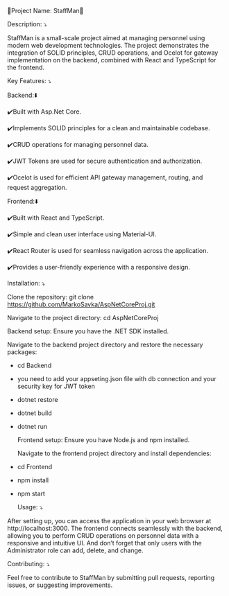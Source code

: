   📍Project Name: StaffMan📍
  
  Description: ⤵️
  
StaffMan is a small-scale project aimed at managing personnel using modern web development technologies. The project demonstrates the integration of SOLID principles, CRUD operations, and Ocelot for gateway implementation on the backend, combined with React and TypeScript for the frontend.

  Key Features: ⤵️
  
  Backend:⬇️
  
✔️Built with Asp.Net Core.

✔️Implements SOLID principles for a clean and maintainable codebase.

✔️CRUD operations for managing personnel data.

✔️JWT Tokens are used for secure authentication and authorization.

✔️Ocelot is used for efficient API gateway management, routing, and request aggregation.

  Frontend:⬇️
  
✔️Built with React and TypeScript.

✔️Simple and clean user interface using Material-UI.

✔️React Router is used for seamless navigation across the application.

✔️Provides a user-friendly experience with a responsive design.


  Installation: ⤵️
  
  Clone the repository:
git clone https://github.com/MarkoSavka/AspNetCoreProj.git

  Navigate to the project directory:
cd AspNetCoreProj

  Backend setup:
Ensure you have the .NET SDK installed.

  Navigate to the backend project directory and restore the necessary packages:
- cd Backend
- you need to add your appseting.json file with db connection and your security key for JWT token
- dotnet restore
- dotnet build
- dotnet run

  Frontend setup:
Ensure you have Node.js and npm installed.

  Navigate to the frontend project directory and install dependencies:
- cd Frontend
- npm install
- npm start

  Usage: ⤵️
  
After setting up, you can access the application in your web browser at http://localhost:3000. The frontend connects seamlessly with the backend, allowing you to perform CRUD operations on personnel data with a responsive and intuitive UI. And don’t forget that only users with the Administrator role can add, delete, and change.

  Contributing: ⤵️
  
Feel free to contribute to StaffMan by submitting pull requests, reporting issues, or suggesting improvements.
